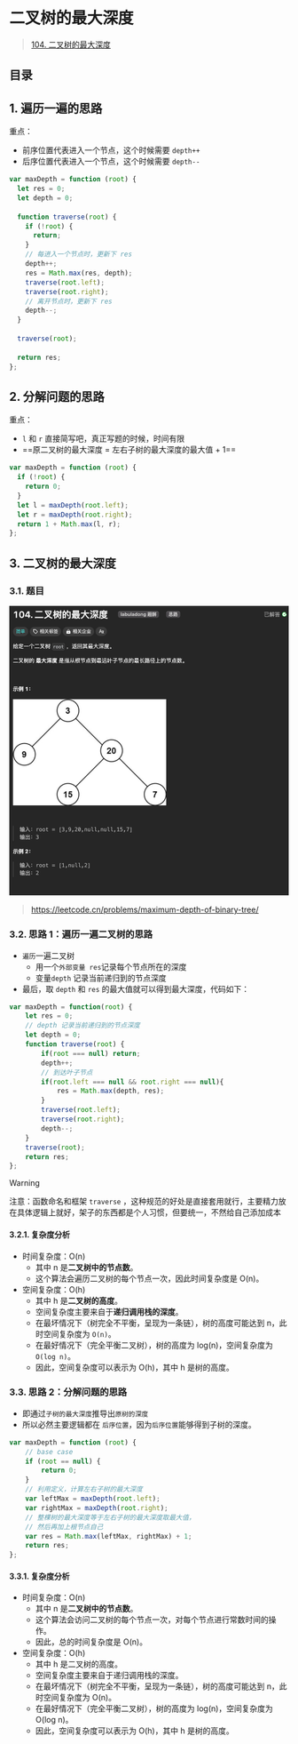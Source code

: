 
# 二叉树的最大深度

 
> [104. 二叉树的最大深度](https://leetcode.cn/problems/maximum-depth-of-binary-tree/)


## 目录
<!-- toc -->
 ## 1. 遍历一遍的思路 

重点：
- 前序位置代表进入一个节点，这个时候需要 `depth++`
- 后序位置代表进入一个节点，这个时候需要 `depth--`

```javascript
var maxDepth = function (root) {
  let res = 0;
  let depth = 0;

  function traverse(root) {
    if (!root) {
      return;
    }
    // 每进入一个节点时，更新下 res
    depth++;
    res = Math.max(res, depth);
    traverse(root.left);
    traverse(root.right);
    // 离开节点时，更新下 res
    depth--;
  }

  traverse(root);

  return res;
};

```

## 2. 分解问题的思路

重点：
-  `l` 和 `r` 直接简写吧，真正写题的时候，时间有限
- ==原二叉树的最大深度 = 左右子树的最大深度的最大值 + 1==

```javascript
var maxDepth = function (root) {
  if (!root) {
    return 0;
  }
  let l = maxDepth(root.left);
  let r = maxDepth(root.right);
  return 1 + Math.max(l, r);
};

```

## 3. 二叉树的最大深度

### 3.1. 题目

![图片&文件](./files/20241119-2.png)

> https://leetcode.cn/problems/maximum-depth-of-binary-tree/

### 3.2. 思路 1：遍历一遍二叉树的思路

- `遍历`一遍二叉树
	- 用一个`外部变量 res`记录每个节点所在的深度
	- 变量`depth` 记录当前递归到的节点深度
- 最后，取 `depth` 和 `res` 的最大值就可以得到最大深度，代码如下：

```javascript
var maxDepth = function(root) {
    let res = 0;
    // depth 记录当前递归到的节点深度
    let depth = 0;
    function traverse(root) {
        if(root === null) return;
        depth++;
        // 到达叶子节点
        if(root.left === null && root.right === null){
            res = Math.max(depth, res);
        }
        traverse(root.left);
        traverse(root.right);
        depth--;
    }
    traverse(root);
    return res;
};
```

> [!warning]
> 注意：函数命名和框架 `traverse` ，这种规范的好处是直接套用就行，主要精力放在具体逻辑上就好，架子的东西都是个人习惯，但要统一，不然给自己添加成本

#### 3.2.1. 复杂度分析

- 时间复杂度：O(n)
	- 其中 n 是**二叉树中的节点数**。
	- 这个算法会遍历二叉树的每个节点一次，因此时间复杂度是 O(n)。
- 空间复杂度：O(h)
	- 其中 h 是**二叉树的高度**。
	- 空间复杂度主要来自于**递归调用栈的深度**。
	- 在最坏情况下（树完全不平衡，呈现为一条链），树的高度可能达到 n，此时空间复杂度为 `O(n)`。
	- 在最好情况下（完全平衡二叉树），树的高度为 log(n)，空间复杂度为 `O(log n)`。
	- 因此，空间复杂度可以表示为 O(h)，其中 h 是树的高度。

### 3.3. 思路 2：分解问题的思路

- 即通过`子树的最大深度`推导出`原树的深度`
- 所以必然主要逻辑都在 `后序位置`，因为`后序位置`能够得到子树的深度。

```js
var maxDepth = function (root) {
	// base case
    if (root == null) {
        return 0;
    }
    // 利用定义，计算左右子树的最大深度
    var leftMax = maxDepth(root.left);
    var rightMax = maxDepth(root.right);
    // 整棵树的最大深度等于左右子树的最大深度取最大值，
    // 然后再加上根节点自己
    var res = Math.max(leftMax, rightMax) + 1;
    return res;
};
```

#### 3.3.1. 复杂度分析

- 时间复杂度：O(n)
	- 其中 n 是**二叉树中的节点数**。
	- 这个算法会访问二叉树的每个节点一次，对每个节点进行常数时间的操作。
	- 因此，总的时间复杂度是 O(n)。
- 空间复杂度：O(h)
	- 其中 h 是二叉树的高度。
	- 空间复杂度主要来自于递归调用栈的深度。
	- 在最坏情况下（树完全不平衡，呈现为一条链），树的高度可能达到 n，此时空间复杂度为 O(n)。
	- 在最好情况下（完全平衡二叉树），树的高度为 log(n)，空间复杂度为 O(log n)。
	- 因此，空间复杂度可以表示为 O(h)，其中 h 是树的高度。